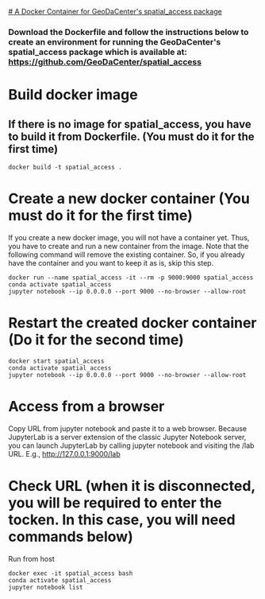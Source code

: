 [# A Docker Container for GeoDaCenter's spatial_access package](https://github.com/su-gis/docker_spatial_access)

### Download the Dockerfile and follow the instructions below to create an environment for running the GeoDaCenter's spatial_access package which is available at: https://github.com/GeoDaCenter/spatial_access

# Build docker image

## If there is no image for spatial_access, you have to build it from Dockerfile. (You must do it for the first time)

```
docker build -t spatial_access .
```

# Create a new docker container (You must do it for the first time)

If you create a new docker image, you will not have a container yet. 
Thus, you have to create and run a new container from the image.
Note that the following command will remove the existing container.
So, if you already have the container and you want to keep it as is, skip this step.

```
docker run --name spatial_access -it --rm -p 9000:9000 spatial_access
conda activate spatial_access
jupyter notebook --ip 0.0.0.0 --port 9000 --no-browser --allow-root
```

# Restart the created docker container (Do it for the second time)

```
docker start spatial_access
conda activate spatial_access
jupyter notebook --ip 0.0.0.0 --port 9000 --no-browser --allow-root
```

# Access from a browser

Copy URL from jupyter notebook and paste it to a web browser.
Because JupyterLab is a server extension of the classic Jupyter Notebook server, you can launch JupyterLab by calling jupyter notebook and visiting the /lab URL. E.g., http://127.0.0.1:9000/lab



# Check URL (when it is disconnected, you will be required to enter the tocken. In this case, you will need commands below)

Run from host
```
docker exec -it spatial_access bash
conda activate spatial_access
jupyter notebook list
```



